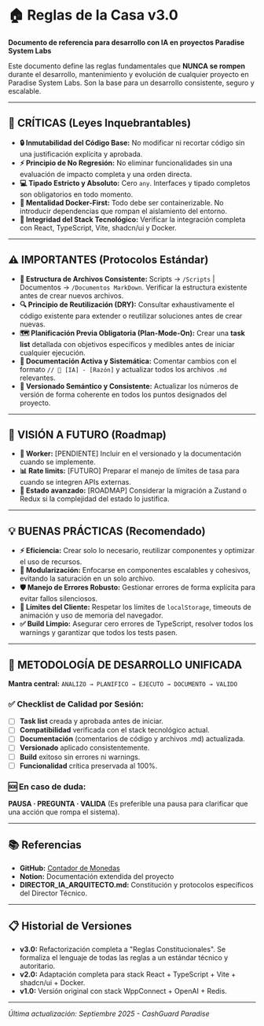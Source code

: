 # 🏠 Reglas de la Casa v3.0

**Documento de referencia para desarrollo con IA en proyectos Paradise System Labs**

Este documento define las reglas fundamentales que **NUNCA se rompen** durante el desarrollo, mantenimiento y evolución de cualquier proyecto en Paradise System Labs. Son la base para un desarrollo consistente, seguro y escalable.

---

## 🚨 CRÍTICAS (Leyes Inquebrantables)

- **🔒 Inmutabilidad del Código Base:** No modificar ni recortar código sin una justificación explícita y aprobada.
- **⚡ Principio de No Regresión:** No eliminar funcionalidades sin una evaluación de impacto completa y una orden directa.
- **💻 Tipado Estricto y Absoluto:** Cero `any`. Interfaces y tipado completos son obligatorios en todo momento.
- **🐳 Mentalidad Docker-First:** Todo debe ser containerizable. No introducir dependencias que rompan el aislamiento del entorno.
- **🔐 Integridad del Stack Tecnológico:** Verificar la integración completa con React, TypeScript, Vite, shadcn/ui y Docker.

---

## ⚠️ IMPORTANTES (Protocolos Estándar)

- **📂 Estructura de Archivos Consistente:** Scripts → `/Scripts` | Documentos → `/Documentos MarkDown`. Verificar la estructura existente antes de crear nuevos archivos.
- **🔍 Principio de Reutilización (DRY):** Consultar exhaustivamente el código existente para extender o reutilizar soluciones antes de crear nuevas.
- **🗺️ Planificación Previa Obligatoria (Plan-Mode-On):** Crear una **task list** detallada con objetivos específicos y medibles antes de iniciar cualquier ejecución.
- **📝 Documentación Activa y Sistemática:** Comentar cambios con el formato `// 🤖 [IA] - [Razón]` y actualizar todos los archivos `.md` relevantes.
- **🎯 Versionado Semántico y Consistente:** Actualizar los números de versión de forma coherente en todos los puntos designados del proyecto.

---

## 🔭 VISIÓN A FUTURO (Roadmap)

- **🔧 Worker:** [PENDIENTE] Incluir en el versionado y la documentación cuando se implemente.
- **📊 Rate limits:** [FUTURO] Preparar el manejo de límites de tasa para cuando se integren APIs externas.
- **🔄 Estado avanzado:** [ROADMAP] Considerar la migración a Zustand o Redux si la complejidad del estado lo justifica.

---

## 💡 BUENAS PRÁCTICAS (Recomendado)

- **⚡ Eficiencia:** Crear solo lo necesario, reutilizar componentes y optimizar el uso de recursos.
- **🧩 Modularización:** Enfocarse en componentes escalables y cohesivos, evitando la saturación en un solo archivo.
- **🛡️ Manejo de Errores Robusto:** Gestionar errores de forma explícita para evitar fallos silenciosos.
- **📱 Límites del Cliente:** Respetar los límites de `localStorage`, timeouts de animación y uso de memoria del navegador.
- **✅ Build Limpio:** Asegurar cero errores de TypeScript, resolver todos los warnings y garantizar que todos los tests pasen.

---

## 🧭 METODOLOGÍA DE DESARROLLO UNIFICADA

**Mantra central:** `ANALIZO → PLANIFICO → EJECUTO → DOCUMENTO → VALIDO`

### ✅ Checklist de Calidad por Sesión:
- [ ] **Task list** creada y aprobada antes de iniciar.
- [ ] **Compatibilidad** verificada con el stack tecnológico actual.
- [ ] **Documentación** (comentarios de código y archivos .md) actualizada.
- [ ] **Versionado** aplicado consistentemente.
- [ ] **Build** exitoso sin errores ni warnings.
- [ ] **Funcionalidad** crítica preservada al 100%.

### 🆘 En caso de duda:
**PAUSA · PREGUNTA · VALIDA** (Es preferible una pausa para clarificar que una acción que rompa el sistema).

---

## 📚 Referencias

- **GitHub:** [Contador de Monedas](https://github.com/SamuelERS/calculadora-corte-caja)
- **Notion:** Documentación extendida del proyecto
- **DIRECTOR_IA_ARQUITECTO.md:** Constitución y protocolos específicos del Director Técnico.

---

## 📋 Historial de Versiones

- **v3.0:** Refactorización completa a "Reglas Constitucionales". Se formaliza el lenguaje de todas las reglas a un estándar técnico y autoritario.
- **v2.0:** Adaptación completa para stack React + TypeScript + Vite + shadcn/ui + Docker.
- **v1.0:** Versión original con stack WppConnect + OpenAI + Redis.

---

*Última actualización: Septiembre 2025 - CashGuard Paradise*